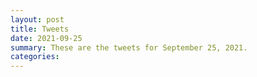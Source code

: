 ```yaml
---
layout: post
title: Tweets
date: 2021-09-25
summary: These are the tweets for September 25, 2021.
categories:
---
```


